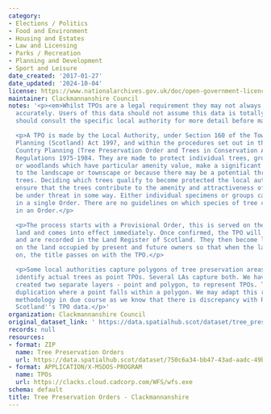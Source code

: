 ```yaml
---
category:
- Elections / Politics
- Food and Environment
- Housing and Estates
- Law and Licensing
- Parks / Recreation
- Planning and Development
- Sport and Leisure
date_created: '2017-01-27'
date_updated: '2024-10-04'
license: https://www.nationalarchives.gov.uk/doc/open-government-licence/version/3/
maintainer: Clackmannanshire Council
notes: '<p><em>Whilst TPOs are a legal requirement they may not always be digitised
  accurately. Users of this data should not assume this data is totally accurate and
  should consult the specific local authority for more detail before making any decisions</em></p>

  <p>A TPO is made by the Local Authority, under Section 160 of the Town and Country
  Planning (Scotland) Act 1997, and within the procedures set out in the Town and
  Country Planning (Tree Preservation Order and Trees in Conservation Areas) (Scotland)
  Regulations 1975-1984. They are made to protect individual trees, groups of trees
  or woodlands which have particular amenity value, make a significant contribution
  to the landscape or townscape or because there may be a potential threat to the
  trees. Deciding which trees qualify to become protected the local authority must
  ensure that the trees contribute to the amenity and attractiveness of an area and
  be under threat in some way. Either individual specimens or groups can be protected
  in a single Order. There are no guidelines on which species of tree can be included
  in an Order.</p>

  <p>The process starts with a Provisional Order, this is served on the owner of the
  land and comes into effect immediately. Once confirmed, the TPO will remain indefinitely
  and are recorded in the Land Register of Scotland. They then become legal burdens
  on the land occupied by present and future owners so that when the land is sold
  on, the title passes on with the TPO.</p>

  <p>Some local authorities capture polygons of tree preservation areas. Others will
  identify actual trees as point TPOs. Several LAs capture both. We have initially
  created two separate layers - point and polygon, to represent TPOs. This may show
  duplication where a point falls within a polygon. We may adapt this rationale and
  methodology in due course as we know that there is discrepancy with Registers of
  Scotland''s TPO data.</p>'
organization: Clackmannanshire Council
original_dataset_link: ' https://data.spatialhub.scot/dataset/tree_preservation_orders-cl'
records: null
resources:
- format: ZIP
  name: Tree Preservation Orders
  url: https://data.spatialhub.scot/dataset/750c6a34-bb47-43ad-aadc-49bdbc6b960b/resource/0fdfb683-3207-485f-b5c0-9f1492bf0be8/download/treepreservationorders.zip
- format: APPLICATION/X-MSDOS-PROGRAM
  name: TPOs
  url: https://clacks.cloud.cadcorp.com/WFS/wfs.exe
schema: default
title: Tree Preservation Orders - Clackmannanshire
---
```

